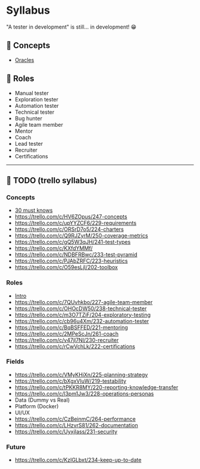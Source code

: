 # Syllabus

"A tester in development" is still… in development! 😁

## 🚧 Concepts

- [Oracles](concepts/oracles.md)

## 🚧 Roles

- Manual tester
- Exploration tester
- Automation tester
- Technical tester
- Bug hunter
- Agile team member
- Mentor
- Coach
- Lead tester
- Recruiter
- Certifications

--------------

##  🤔 TODO (trello syllabus) 

### Concepts

- [30 must knows](https://dojo.ministryoftesting.com/lessons/30-things-every-new-software-tester-should-learn)
- https://trello.com/c/HV6ZOpus/247-concepts
- https://trello.com/c/upYYZCF6/229-requirements
- https://trello.com/c/ORSrD7o5/224-charters 
- https://trello.com/c/Q9RJZyrM/250-coverage-metrics
- https://trello.com/c/gQ5W3qJH/241-test-types
- https://trello.com/c/KXfdYMMf/
- https://trello.com/c/NDBFRBwc/233-test-pyramid
- https://trello.com/c/PJAbZRFC/223-heuristics
- https://trello.com/c/O59esLjI/202-toolbox

### Roles

- [Intro](http://katrinatester.blogspot.pt/2017/04/introducing-testers-to-developers.html)
- https://trello.com/c/7QUvhkbo/227-agile-team-member
- https://trello.com/c/OHOcDW50/238-technical-tester
- https://trello.com/c/m3O7TZiF/204-exploratory-testing
- https://trello.com/c/cb96u4Xm/232-automation-tester
- https://trello.com/c/BqBSFFED/221-mentoring
- https://trello.com/c/2MPeScJn/261-coach
- https://trello.com/c/v47jl7Nl/230-recruiter
- https://trello.com/c/rCwVchLk/222-certifications

### Fields

- https://trello.com/c/VMyKHiXn/225-planning-strategy
- https://trello.com/c/bXgxVIuW/219-testability
- https://trello.com/c/tPKKR8MY/220-reporting-knowledge-transfer
- https://trello.com/c/l3pm1Jw3/228-operations-personas
- Data (Dummy vs Real)
- Platform (Docker)
- UI/UX
- https://trello.com/c/CzBeinmC/264-performance
- https://trello.com/c/LHzvrS81/262-documentation
- https://trello.com/c/UyxjIass/231-security

### Future

- https://trello.com/c/KzIGLbxt/234-keep-up-to-date
